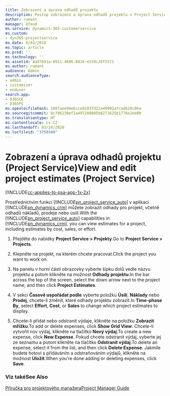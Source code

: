 ```yaml
---
title: Zobrazení a úprava odhadů projektu
description: Postup zobrazení a úprava odhadů projektu v Project Service
author: rumant
manager: kfend
ms.service: dynamics-365-customerservice
ms.custom:
- dyn365-projectservice
ms.date: 8/03/2018
ms.topic: article
ms.prod: ''
ms.technology: ''
ms.assetid: 4ad7691a-8911-4606-8816-e539c26f5571
ms.author: rumant
audience: Admin
search.audienceType:
- admin
- customizer
- enduser
search.app:
- D365CE
- D365PS
ms.openlocfilehash: 1807aee98ebcce9103fd22a49992afcad620c06a
ms.sourcegitcommit: 8c786230ef2a497280885b827162561776e2eb00
ms.translationtype: HT
ms.contentlocale: cs-CZ
ms.lasthandoff: 03/24/2020
ms.locfileid: "3750340"
---
```

# <a name="view-and-edit-project-estimates-project-service"></a><span data-ttu-id="e5e34-103">Zobrazení a úprava odhadů projektu (Project Service)</span><span class="sxs-lookup"><span data-stu-id="e5e34-103">View and edit project estimates (Project Service)</span></span>

[!INCLUDE[cc-applies-to-psa-app-1x-2x](../includes/cc-applies-to-psa-app-1x-2x.md)]

<span data-ttu-id="e5e34-104">Prostřednictvím funkcí [!INCLUDE[pn_project_service_auto](../includes/pn-project-service-auto.md)] v aplikaci [!INCLUDE[pn_dynamics_crm](../includes/pn-dynamics-crm.md)] můžete zobrazit odhady pro projekt, včetně odhadů nákladů, prodeje nebo úsilí.</span><span class="sxs-lookup"><span data-stu-id="e5e34-104">With the [!INCLUDE[pn_project_service_auto](../includes/pn-project-service-auto.md)] capabilities in [!INCLUDE[pn_dynamics_crm](../includes/pn-dynamics-crm.md)], you can view estimates for a project, including estimates by cost, sales, or effort.</span></span>  
  
1.  <span data-ttu-id="e5e34-105">Přejděte do nabídky **Project Service > Projekty**.</span><span class="sxs-lookup"><span data-stu-id="e5e34-105">Go to **Project Service > Projects**.</span></span>  
  
2.  <span data-ttu-id="e5e34-106">Klepněte na projekt, na kterém chcete pracovat.</span><span class="sxs-lookup"><span data-stu-id="e5e34-106">Click the project you want to work on.</span></span>  
  
3.  <span data-ttu-id="e5e34-107">Na panelu v horní části obrazovky vyberte šipku dolů vedle názvu projektu a potom klikněte na možnost **Odhady projektu**.</span><span class="sxs-lookup"><span data-stu-id="e5e34-107">In the bar across the top of the screen, select the down arrow next to the project name, and then click **Project Estimates**.</span></span>  
  
4.  <span data-ttu-id="e5e34-108">V sekci **Časově uspořádat podle** vyberte položku **Úsilí**, **Náklady** nebo **Prodej**, chcete-li změnit, které odhady projektu zobrazit.</span><span class="sxs-lookup"><span data-stu-id="e5e34-108">In **Time-phase By**, select **Effort**, **Cost**, or **Sales** to change which project estimates to display.</span></span>  
  
5.  <span data-ttu-id="e5e34-109">Chcete-li přidat nebo odstranit výdaje, klikněte na položku  **Zobrazit mřížku**.</span><span class="sxs-lookup"><span data-stu-id="e5e34-109">To add or delete expenses, click **Show Grid View**.</span></span> <span data-ttu-id="e5e34-110">Chcete-li vytvořit nov výdaj, klikněte na tlačítko **Nový výdaj**.</span><span class="sxs-lookup"><span data-stu-id="e5e34-110">To create a new expense, click **New Expense**.</span></span> <span data-ttu-id="e5e34-111">Pokud chcete odstranit výdaj, vyberte jej ze seznamu a potom klikněte na tlačítko **Odstranit výdaj**.</span><span class="sxs-lookup"><span data-stu-id="e5e34-111">To delete an expense, select it from the list, and then click **Delete Expense**.</span></span> <span data-ttu-id="e5e34-112">Jakmile budete hotovi s přidáváním a odstraňováním výdajů, klikněte na možnost **Uložit**.</span><span class="sxs-lookup"><span data-stu-id="e5e34-112">When you’re done adding or deleting expenses, click **Save**.</span></span>  
  
### <a name="see-also"></a><span data-ttu-id="e5e34-113">Viz také</span><span class="sxs-lookup"><span data-stu-id="e5e34-113">See Also</span></span>  
 [<span data-ttu-id="e5e34-114">Příručka pro projektového manažera</span><span class="sxs-lookup"><span data-stu-id="e5e34-114">Project Manager Guide</span></span>](../project-service/project-manager-guide.md)
